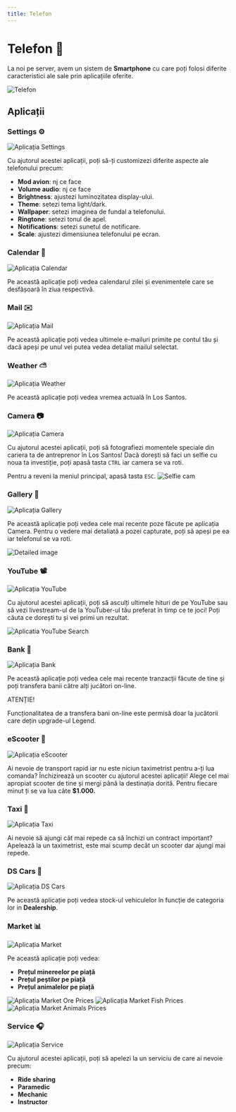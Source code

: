 ```yaml
---
title: Telefon
---
```


# Telefon 📱
La noi pe server, avem un sistem de **Smartphone** cu care poți folosi diferite caracteristici ale sale prin aplicațiile oferite.

![Telefon](https://i.imgur.com/B9PaQpd.png "Telefon")

## Aplicații

### Settings ⚙️
![Aplicația Settings](https://i.imgur.com/PUaHq3L.png "Aplicația Settings")

Cu ajutorul acestei aplicații, poți să-ți customizezi diferite aspecte ale telefonului precum:

- **Mod avion**: nj ce face
- **Volume audio**: nj ce face
- **Brightness**: ajustezi luminozitatea display-ului.
- **Theme**: setezi tema light/dark.
- **Wallpaper**: setezi imaginea de fundal a telefonului.
- **Ringtone**: setezi tonul de apel.
- **Notifications**: setezi sunetul de notificare.
- **Scale**: ajustezi dimensiunea telefonului pe ecran.

### Calendar 📅
![Aplicația Calendar](https://i.imgur.com/VAlHgYr.png "Aplicația Calendar")

Pe această aplicație poți vedea calendarul zilei și evenimentele care se desfășoară în ziua respectivă.

### Mail ✉️
![Aplicația Mail](https://i.imgur.com/9Nv0xyS.png "Aplicația Mail")

Pe această aplicație poți vedea ultimele e-mailuri primite pe contul tău și dacă apeși pe unul vei putea vedea detaliat mailul selectat.

### Weather ⛅
![Aplicația Weather](https://i.imgur.com/bfXLZlA.png "Aplicația Weather")

Pe această aplicație poți vedea vremea actuală în Los Santos.

### Camera 📷
![Aplicația Camera](https://i.imgur.com/bb8P1xv.png "Aplicația Camera")

Cu ajutorul acestei aplicații, poți să fotografiezi momentele speciale din cariera ta de antreprenor în Los Santos! Dacă dorești să faci un selfie cu noua ta investiție, poți apasă tasta `CTRL` iar camera se va roti.

Pentru a reveni la meniul principal, apasă tasta `ESC`.
![Selfie cam](https://i.imgur.com/cNjMJwa.png "Selfie cam")

### Gallery 📃
![Aplicația Gallery](https://i.imgur.com/cF6hUai.png "Aplicația Gallery")

Pe această aplicație poți vedea cele mai recente poze făcute pe aplicația Camera. Pentru o vedere mai detaliată a pozei capturate, poți să apeși pe ea iar telefonul se va roti.

![Detailed image](https://i.imgur.com/E8RoR1J.png "Detailed image")

### YouTube 📽️
![Aplicația YouTube](https://i.imgur.com/t7fo7uU.png "Aplicația YouTube")

Cu ajutorul acestei aplicații, poți să asculți ultimele hituri de pe YouTube sau să vezi livestream-ul de la YouTuber-ul tău preferat în timp ce te joci! Poți căuta ce dorești tu și vei primi un rezultat.

![Aplicatia YouTube Search](https://i.imgur.com/uYebvt4.png "Aplicatia YouTube Search")

### Bank 🏦
![Aplicația Bank](https://i.imgur.com/wJaFVdz.png "Aplicația Bank")

Pe această aplicație poți vedea cele mai recente tranzacții făcute de tine și poți transfera banii către alți jucători on-line.

<div class="danger-container">
    <p class="title">ATENȚIE!</p>
    <p class="description">Funcționalitatea de a transfera bani on-line este permisă doar la jucătorii care dețin upgrade-ul Legend.</p>
</div>

### eScooter 🛴
![Aplicația eScooter](https://i.imgur.com/4Wth2Pz.png "Aplicația eScooter")

Ai nevoie de transport rapid iar nu este niciun taximetrist pentru a-ți lua comanda? Închizirează un scooter cu ajutorul acestei aplicații! Alege cel mai apropiat scooter de tine și mergi până la destinația dorită. Pentru fiecare minut ți se va lua câte **$1.000.**

### Taxi 🚕
![Aplicația Taxi](https://i.imgur.com/3ofvRfB.png "Aplicația Taxi")

Ai nevoie să ajungi cât mai repede ca să închizi un contract important? Apelează la un taximetrist, este mai scump decât un scooter dar ajungi mai repede.

### DS Cars 🚗
![Aplicația DS Cars](https://i.imgur.com/kzcwVpS.png "Aplicația DS Cars")

Pe această aplicație poți vedea stock-ul vehiculelor în funcție de categoria lor in **Dealership**.

### Market 📊
![Aplicația Market](https://i.imgur.com/kzcwVpS.png "Aplicația Market")

Pe această aplicație poți vedea:

- **Prețul minereelor pe piață**
- **Prețul peștilor pe piață**
- **Prețul animalelor pe piață**

![Aplicația Market Ore Prices](https://i.imgur.com/OTI5WYA.png "Aplicația Market Ore Prices")
![Aplicația Market Fish Prices](https://i.imgur.com/AEwiwqz.png "Aplicația Market Fish Prices")
![Aplicația Market Animals Prices](https://i.imgur.com/NlL0hqP.png "Aplicația Market Animals Prices")

### Service 🎧
![Aplicația Service](https://i.imgur.com/H9v2IO4.png "Aplicația Service")

Cu ajutorul acestei aplicații, poți să apelezi la un serviciu de care ai nevoie precum:

- **Ride sharing**
- **Paramedic**
- **Mechanic**
- **Instructor**
